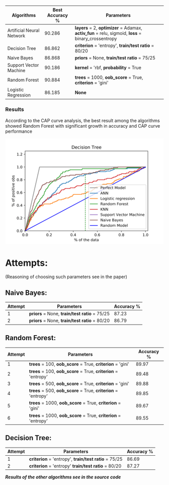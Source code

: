 | Algorithms  | Best Accuracy % | Parameters
| --------------------------- | --------------- | -------------------------------------------------------------- |
|  Artificial Neural Network  |     90.286      |**layers** = 2, **optimizer** = Adamax, **activ_fun** = relu, sigmoid, **loss** = binary_crossentropy|
|  Decision Tree              |     86.862      |**criterion** = 'entropy',  **train/test ratio** = 80/20        |
|  Naive Bayes                |     86.868      |**priors** = None, **train/test ratio** = 75/25                 |
|  Support Vector Machine     |     90.186      |**kernel** = 'rbf, **probability** = True                       |
|  Random Forest              |     90.884      | **trees** = 1000, **oob_score** = True, **criterion** = 'gini' |
|  Logistic Regression        |     86.185      | **None** |

### Results ###
 According to the CAP curve analysis, the best result among the algorithms showed Random Forest with significant growth in accuracy and CAP curve performance

![Alt text](ROC_and_CAP_curves/Cap_graphs-1.png?raw=true "Title")


# Attempts: #
(Reasoning of choosing such parameters see in the paper)

## Naive Bayes: ##

| Attempt | Parameters                                           | Accuracy %      |
| ------- | ---------------------------------------------------- | --------------- |
|     1   |**priors** = None, **train/test ratio** = 75/25       | 87.23           |
|     2   |**priors** = None, **train/test ratio** = 80/20       | 86.79           |



## Random Forest: ##

| Attempt | Parameters                                           | Accuracy %      |
| ------- | ---------------------------------------------------- | --------------- |
|     1   |**trees** = 100, **oob_score** = True, **criterion** = 'gini'     | 89.97           |
|     2   |**trees** = 100, **oob_score** = True, **criterion** = 'entropy'  | 89.48           |
|     3   |**trees** = 500, **oob_score** = True, **criterion** = 'gini'     | 89.88           |
|     4   |**trees** = 500, **oob_score** = True, **criterion** = 'entropy'  | 89.85           |
|     5   |**trees** = 1000, **oob_score** = True, **criterion** = 'gini'    | 89.67           |
|     6   |**trees** = 1000, **oob_score** = True, **criterion** = 'entropy' | 89.55           |

## Decision Tree: ##

| Attempt | Parameters                                                    | Accuracy %      |
| ------- | ------------------------------------------------------------- | --------------- |
|     1   |**criterion** = 'entropy', **train/test ratio** = 75/25        | 86.69           |
|     2   |**criterion** = 'entropy'  **train/test ratio** = 80/20        | 87.27           |

 **_Results of the other algorithms see in the source code_** 
